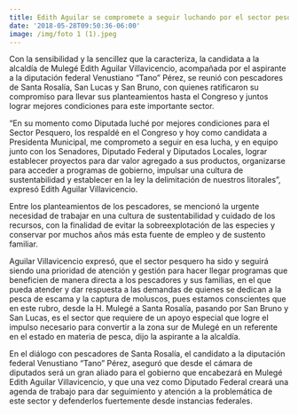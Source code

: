 ```yaml
---
title: Edith Aguilar se compromete a seguir luchando por el sector pesquero
date: '2018-05-28T09:50:36-06:00'
image: /img/foto 1 (1).jpeg
---
```

Con la sensibilidad y la sencillez que la caracteriza, la candidata a la alcaldía de Mulegé Edith Aguilar Villavicencio, acompañada por el aspirante a la diputación federal Venustiano “Tano” Pérez, se reunió con pescadores de Santa Rosalía, San Lucas y San Bruno, con quienes ratificaron su compromiso para llevar sus planteamientos hasta el Congreso y juntos lograr mejores condiciones para este importante sector.

“En su momento como Diputada luché por mejores condiciones para el Sector Pesquero, los respaldé en el Congreso y hoy como candidata a Presidenta Municipal, me comprometo a seguir en esa lucha, y en equipo junto con los Senadores, Diputado Federal y Diputados Locales, lograr establecer proyectos para dar valor agregado a sus productos, organizarse para acceder a programas de gobierno, impulsar una cultura de sustentabilidad y establecer en la ley la delimitación de nuestros litorales”, expresó Edith Aguilar Villavicencio.

Entre los planteamientos de los pescadores, se mencionó la urgente necesidad de trabajar en una cultura de sustentabilidad y cuidado de los recursos, con la finalidad de evitar la sobreexplotación de las especies y conservar por muchos años más esta fuente de empleo y de sustento familiar.

Aguilar Villavicencio expresó, que el sector pesquero ha sido y seguirá siendo una prioridad de atención y gestión para hacer llegar programas que beneficien de manera directa a los pescadores y sus familias, en el que pueda atender y dar respuesta a las demandas de quienes se dedican a la pesca de escama y la captura de moluscos, pues estamos conscientes que en este rubro, desde la H. Mulegé a Santa Rosalía, pasando por San Bruno y San Lucas, es el sector que requiere de un apoyo especial que logre el impulso necesario para convertir a la zona sur de Mulegé en un referente en el estado en materia de pesca, dijo la aspirante a la alcaldía.

En el diálogo con pescadores de Santa Rosalía, el candidato a la diputación federal Venustiano “Tano” Pérez, aseguró que desde el cámara de diputados será un gran aliado para el gobierno que encabezará en Mulegé Edith Aguilar Villavicencio, y que una vez como Diputado Federal creará una agenda de trabajo para dar seguimiento y atención a la problemática de este sector y defenderlos fuertemente desde instancias federales.
